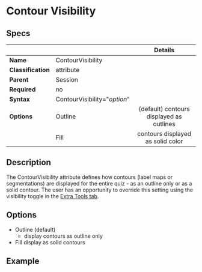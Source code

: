 # Contour Visibility

## Specs

| |  | Details|
|---| ---|:---:|
| **Name** | ContourVisibility ||
| **Classification** | attribute ||
| **Parent** | Session ||
| **Required** | no ||
| **Syntax** | ContourVisibility="*option*" ||
| **Options** | Outline |(default) contours displayed as outlines|
|             | Fill |contours displayed as solid color|


## Description
The ContourVisibility attribute defines how contours  (label maps or segmentations) are displayed for the
entire quiz - as an outline only or as a solid contour.
The user has an opportunity to override this setting using the visibility toggle in 
the [Extra Tools tab](../../../user/extratools.md).

## Options

- Outline (default)
  - display contours as outline only
- Fill 
   display as solid contours

## Example

